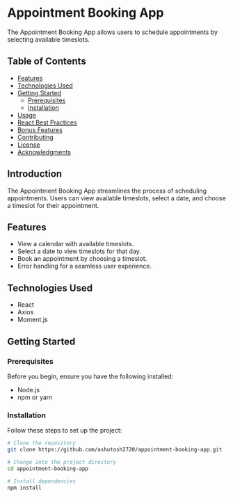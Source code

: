 # Appointment Booking App

The Appointment Booking App allows users to schedule appointments by selecting available timeslots.

## Table of Contents
- [Features](#features)
- [Technologies Used](#technologies-used)
- [Getting Started](#getting-started)
  - [Prerequisites](#prerequisites)
  - [Installation](#installation)
- [Usage](#usage)
- [React Best Practices](#react-best-practices)
- [Bonus Features](#bonus-features)
- [Contributing](#contributing)
- [License](#license)
- [Acknowledgments](#acknowledgments)

## Introduction

The Appointment Booking App streamlines the process of scheduling appointments. Users can view available timeslots, select a date, and choose a timeslot for their appointment.

## Features

- View a calendar with available timeslots.
- Select a date to view timeslots for that day.
- Book an appointment by choosing a timeslot.
- Error handling for a seamless user experience.

## Technologies Used

- React
- Axios
- Moment.js

## Getting Started

### Prerequisites

Before you begin, ensure you have the following installed:

- Node.js
- npm or yarn

### Installation

Follow these steps to set up the project:

```bash
# Clone the repository
git clone https://github.com/ashutosh2720/appointment-booking-app.git

# Change into the project directory
cd appointment-booking-app

# Install dependencies
npm install
